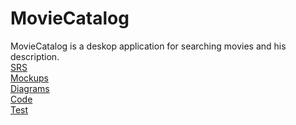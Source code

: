 # MovieCatalog

MovieCatalog is a deskop application for searching movies and his description.</br>
[SRS](https://github.com/Kalosha228/TRiTPO/blob/main/Documents/SRS.md)</br>
[Mockups](https://github.com/Kalosha228/TRiTPO/tree/main/Mockups)</br>
[Diagrams](https://github.com/Kalosha228/TRiTPO/tree/main/Diagrams)</br>
[Code](https://github.com/Kalosha228/TRiTPO/tree/main/src/main)</br>
[Test]()
